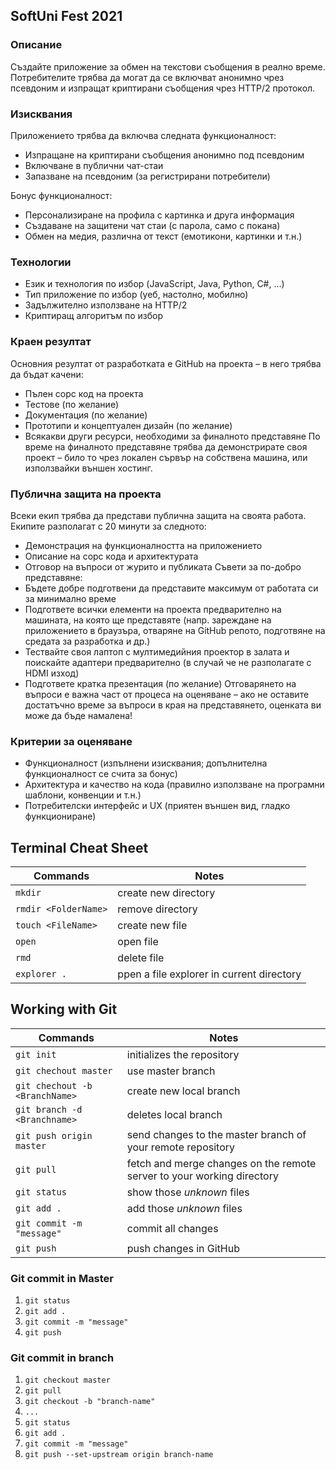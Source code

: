 ## SoftUni Fest 2021

### Описание
Създайте приложение за обмен на текстови съобщения в реално време. Потребителите трябва
да могат да се включват анонимно чрез псевдоним и изпращат криптирани съобщения чрез
HTTP/2 протокол.
### Изисквания
Приложението трябва да включва следната функционалност:
* Изпращане на криптирани съобщения анонимно под псевдоним
* Включване в публични чат-стаи
* Запазване на псевдоним (за регистрирани потребители)

Бонус функционалност:
* Персонализиране на профила с картинка и друга информация
* Създаване на защитени чат стаи (с парола, само с покана)
* Обмен на медия, различна от текст (емотикони, картинки и т.н.)
### Технологии
* Език и технология по избор (JavaScript, Java, Python, C#, …)
* Тип приложение по избор (уеб, настолно, мобилно)
* Задължително използване на HTTP/2
* Криптиращ алгоритъм по избор
### Краен резултат
Основния резултат от разработката е GitHub на проекта – в него трябва да бъдат качени:
* Пълен сорс код на проекта
* Тестове (по желание)
* Документация (по желание)
* Прототипи и концептуален дизайн (по желание)
* Всякакви други ресурси, необходими за финалното представяне
По време на финалното представяне трябва да демонстрирате своя проект – било то чрез
локален сървър на собствена машина, или използвайки външен хостинг.
### Публична защита на проекта
Всеки екип трябва да представи публична защита на своята работа. Екипите разполагат с 20
минути за следното:
* Демонстрация на функционалността на приложението
* Описание на сорс кода и архитектурата
* Отговор на въпроси от журито и публиката
Съвети за по-добро представяне:
* Бъдете добре подготвени да представите максимум от работата си за минимално
време
* Подгответе всички елементи на проекта предварително на машината, на която ще
представяте (напр. зареждане на приложението в браузъра, отваряне на GitHub репото,
подготвяне на средата за разработка и др.)
* Тествайте своя лаптоп с мултимедийния проектор в залата и поискайте адаптери
предварително (в случай че не разполагате с HDMI изход)
* Подгответе кратка презентация (по желание)
Отговарянето на въпроси е важна част от процеса на оценяване – ако не оставите достатъчно
време за въпроси в края на представянето, оценката ви може да бъде намалена!
### Критерии за оценяване
* Функционалност (изпълнени изисквания; допълнителна функционалност се счита за
бонус)
* Архитектура и качество на кода (правилно използване на програмни шаблони,
конвенции и т.н.)
* Потребителски интерфейс и UX (приятен външен вид, гладко функциониране)

## Terminal Cheat Sheet

| Commands | Notes |
| -------- | ----- |
| `mkdir`  | create new directory |
| `rmdir <FolderName>`  | remove directory |
| `touch <FileName>` | create new file |
| `open ` | open file |
| `rmd` | delete file |
| `explorer .` | ppen a file explorer in current directory |

## Working with Git

| Commands | Notes |
| -------- | ----- |
| `git init` | initializes the repository |
| `git chechout master` | use master branch |
| `git chechout -b <BranchName>` | create new local branch |
| `git branch -d <Branchname>`   | deletes local branch |
| `git push origin master` | send changes to the master branch of your remote repository |
| `git pull` | fetch and merge changes on the remote server to your working directory |
| `git status` | show those *unknown* files |
| `git add .` |  add those *unknown* files |
| `git commit -m "message"` |  commit all changes |
| `git push` | push changes in GitHub |

### Git commit in Master
1. `git status`
2. `git add .`
3. `git commit -m "message"` 
4. `git push`

### Git commit in branch
1. `git checkout master`
2. `git pull`
3. `git checkout -b "branch-name"`
4. `...`
5. `git status`
6. `git add .`
7. `git commit -m "message"` 
8. `git push --set-upstream origin branch-name`

